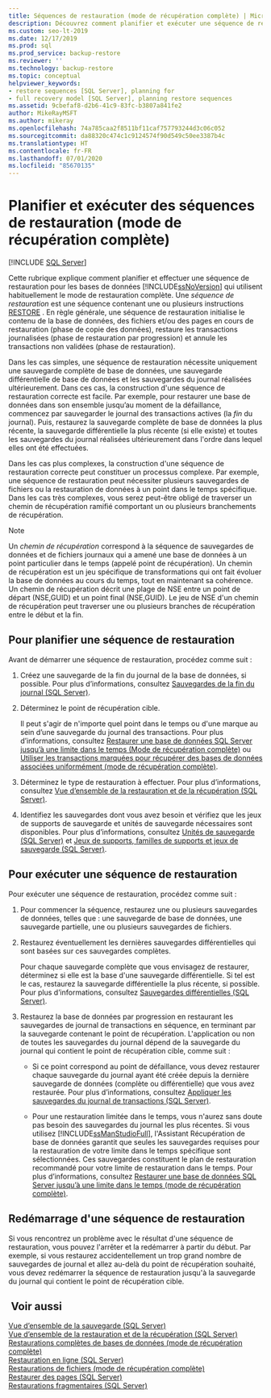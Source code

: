 ```yaml
---
title: Séquences de restauration (mode de récupération complète) | Microsoft Docs
description: Découvrez comment planifier et exécuter une séquence de restauration constituée d’instructions RESTORE, pour une base de données SQL Server qui utilise d’ordinaire le mode de récupération complète.
ms.custom: seo-lt-2019
ms.date: 12/17/2019
ms.prod: sql
ms.prod_service: backup-restore
ms.reviewer: ''
ms.technology: backup-restore
ms.topic: conceptual
helpviewer_keywords:
- restore sequences [SQL Server], planning for
- full recovery model [SQL Server], planning restore sequences
ms.assetid: 9cbefaf8-d2b6-41c9-83fc-b3807a841fe2
author: MikeRayMSFT
ms.author: mikeray
ms.openlocfilehash: 74a785caa2f8511bf11caf757793244d3c06c052
ms.sourcegitcommit: da88320c474c1c9124574f90d549c50ee3387b4c
ms.translationtype: HT
ms.contentlocale: fr-FR
ms.lasthandoff: 07/01/2020
ms.locfileid: "85670135"
---
```

# <a name="plan-and-perform-restore-sequences-full-recovery-model"></a>Planifier et exécuter des séquences de restauration (mode de récupération complète)
 [!INCLUDE [SQL Server](../../includes/applies-to-version/sqlserver.md)]

  Cette rubrique explique comment planifier et effectuer une séquence de restauration pour les bases de données [!INCLUDE[ssNoVersion](../../includes/ssnoversion-md.md)] qui utilisent habituellement le mode de restauration complète. Une *séquence de restauration* est une séquence contenant une ou plusieurs instructions [RESTORE](../../t-sql/statements/restore-statements-transact-sql.md) . En règle générale, une séquence de restauration initialise le contenu de la base de données, des fichiers et/ou des pages en cours de restauration (phase de copie des données), restaure les transactions journalisées (phase de restauration par progression) et annule les transactions non validées (phase de restauration).  
  
 Dans les cas simples, une séquence de restauration nécessite uniquement une sauvegarde complète de base de données, une sauvegarde différentielle de base de données et les sauvegardes du journal réalisées ultérieurement. Dans ces cas, la construction d'une séquence de restauration correcte est facile. Par exemple, pour restaurer une base de données dans son ensemble jusqu’au moment de la défaillance, commencez par sauvegarder le journal des transactions actives (la *fin* du journal). Puis, restaurez la sauvegarde complète de base de données la plus récente, la sauvegarde différentielle la plus récente (si elle existe) et toutes les sauvegardes du journal réalisées ultérieurement dans l'ordre dans lequel elles ont été effectuées.  
  
 Dans les cas plus complexes, la construction d'une séquence de restauration correcte peut constituer un processus complexe. Par exemple, une séquence de restauration peut nécessiter plusieurs sauvegardes de fichiers ou la restauration de données à un point dans le temps spécifique. Dans les cas très complexes, vous serez peut-être obligé de traverser un chemin de récupération ramifié comportant un ou plusieurs branchements de récupération.  
  
> [!NOTE]  
>  Un *chemin de récupération* correspond à la séquence de sauvegardes de données et de fichiers journaux qui a amené une base de données à un point particulier dans le temps (appelé point de récupération). Un chemin de récupération est un jeu spécifique de transformations qui ont fait évoluer la base de données au cours du temps, tout en maintenant sa cohérence. Un chemin de récupération décrit une plage de NSE entre un point de départ (NSE,GUID) et un point final (NSE,GUID). Le jeu de NSE d'un chemin de récupération peut traverser une ou plusieurs branches de récupération entre le début et la fin.  
  
## <a name="to-plan-a-restore-sequence"></a>Pour planifier une séquence de restauration  
 Avant de démarrer une séquence de restauration, procédez comme suit :  
  
1.  Créez une sauvegarde de la fin du journal de la base de données, si possible. Pour plus d’informations, consultez [Sauvegardes de la fin du journal &#40;SQL Server&#41;](../../relational-databases/backup-restore/tail-log-backups-sql-server.md).  
  
2.  Déterminez le point de récupération cible.  
  
     Il peut s'agir de n'importe quel point dans le temps ou d'une marque au sein d’une sauvegarde du journal des transactions. Pour plus d’informations, consultez [Restaurer une base de données SQL Server jusqu’à une limite dans le temps &#40;Mode de récupération complète&#41;](../../relational-databases/backup-restore/restore-a-sql-server-database-to-a-point-in-time-full-recovery-model.md) ou [Utiliser les transactions marquées pour récupérer des bases de données associées uniformément &#40;mode de récupération complète&#41;](../../relational-databases/backup-restore/use-marked-transactions-to-recover-related-databases-consistently.md).  
  
3.  Déterminez le type de restauration à effectuer. Pour plus d’informations, consultez [Vue d’ensemble de la restauration et de la récupération &#40;SQL Server&#41;](../../relational-databases/backup-restore/restore-and-recovery-overview-sql-server.md).  
  
4.  Identifiez les sauvegardes dont vous avez besoin et vérifiez que les jeux de supports de sauvegarde et unités de sauvegarde nécessaires sont disponibles. Pour plus d’informations, consultez [Unités de sauvegarde &#40;SQL Server&#41;](../../relational-databases/backup-restore/backup-devices-sql-server.md) et [Jeux de supports, familles de supports et jeux de sauvegarde &#40;SQL Server&#41;](../../relational-databases/backup-restore/media-sets-media-families-and-backup-sets-sql-server.md).  
  
## <a name="to-perform-a-restore-sequence"></a>Pour exécuter une séquence de restauration  
 Pour exécuter une séquence de restauration, procédez comme suit :  
  
1.  Pour commencer la séquence, restaurez une ou plusieurs sauvegardes de données, telles que : une sauvegarde de base de données, une sauvegarde partielle, une ou plusieurs sauvegardes de fichiers.  
  
2.  Restaurez éventuellement les dernières sauvegardes différentielles qui sont basées sur ces sauvegardes complètes.  
  
     Pour chaque sauvegarde complète que vous envisagez de restaurer, déterminez si elle est la base d'une sauvegarde différentielle. Si tel est le cas, restaurez la sauvegarde différentielle la plus récente, si possible. Pour plus d’informations, consultez [Sauvegardes différentielles &#40;SQL Server&#41;](../../relational-databases/backup-restore/differential-backups-sql-server.md).  
  
3.  Restaurez la base de données par progression en restaurant les sauvegardes de journal de transactions en séquence, en terminant par la sauvegarde contenant le point de récupération. L'application ou non de toutes les sauvegardes du journal dépend de la sauvegarde du journal qui contient le point de récupération cible, comme suit :  
  
    -   Si ce point correspond au point de défaillance, vous devez restaurer chaque sauvegarde du journal ayant été créée depuis la dernière sauvegarde de données (complète ou différentielle) que vous avez restaurée. Pour plus d’informations, consultez [Appliquer les sauvegardes du journal de transactions &#40;SQL Server&#41;](../../relational-databases/backup-restore/apply-transaction-log-backups-sql-server.md).  
  
    -   Pour une restauration limitée dans le temps, vous n'aurez sans doute pas besoin des sauvegardes du journal les plus récentes. Si vous utilisez [!INCLUDE[ssManStudioFull](../../includes/ssmanstudiofull-md.md)], l'Assistant Récupération de base de données garantit que seules les sauvegardes requises pour la restauration de votre limite dans le temps spécifique sont sélectionnées. Ces sauvegardes constituent le plan de restauration recommandé pour votre limite de restauration dans le temps. Pour plus d’informations, consultez [Restaurer une base de données SQL Server jusqu’à une limite dans le temps &#40;mode de récupération complète&#41;](../../relational-databases/backup-restore/restore-a-sql-server-database-to-a-point-in-time-full-recovery-model.md).  
  
## <a name="restarting-a-restore-sequence"></a>Redémarrage d'une séquence de restauration  
 Si vous rencontrez un problème avec le résultat d'une séquence de restauration, vous pouvez l'arrêter et la redémarrer à partir du début. Par exemple, si vous restaurez accidentellement un trop grand nombre de sauvegardes de journal et allez au-delà du point de récupération souhaité, vous devez redémarrer la séquence de restauration jusqu'à la sauvegarde du journal qui contient le point de récupération cible.  
  
## <a name="see-also"></a> Voir aussi  
 [Vue d’ensemble de la sauvegarde &#40;SQL Server&#41;](../../relational-databases/backup-restore/backup-overview-sql-server.md)   
 [Vue d’ensemble de la restauration et de la récupération &#40;SQL Server&#41;](../../relational-databases/backup-restore/restore-and-recovery-overview-sql-server.md)   
 [Restaurations complètes de bases de données &#40;mode de récupération complète&#41;](../../relational-databases/backup-restore/complete-database-restores-full-recovery-model.md)   
 [Restauration en ligne &#40;SQL Server&#41;](../../relational-databases/backup-restore/online-restore-sql-server.md)   
 [Restaurations de fichiers &#40;mode de récupération complète&#41;](../../relational-databases/backup-restore/file-restores-full-recovery-model.md)   
 [Restaurer des pages &#40;SQL Server&#41;](../../relational-databases/backup-restore/restore-pages-sql-server.md)   
 [Restaurations fragmentaires &#40;SQL Server&#41;](../../relational-databases/backup-restore/piecemeal-restores-sql-server.md)  
  
  
